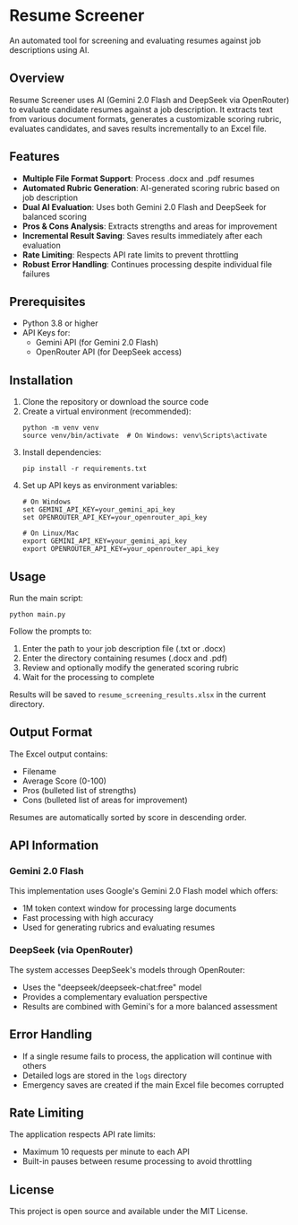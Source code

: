 # Resume Screener

An automated tool for screening and evaluating resumes against job descriptions using AI.

## Overview

Resume Screener uses AI (Gemini 2.0 Flash and DeepSeek via OpenRouter) to evaluate candidate resumes against a job description. It extracts text from various document formats, generates a customizable scoring rubric, evaluates candidates, and saves results incrementally to an Excel file.

## Features

- **Multiple File Format Support**: Process .docx and .pdf resumes
- **Automated Rubric Generation**: AI-generated scoring rubric based on job description
- **Dual AI Evaluation**: Uses both Gemini 2.0 Flash and DeepSeek for balanced scoring
- **Pros & Cons Analysis**: Extracts strengths and areas for improvement
- **Incremental Result Saving**: Saves results immediately after each evaluation
- **Rate Limiting**: Respects API rate limits to prevent throttling
- **Robust Error Handling**: Continues processing despite individual file failures

## Prerequisites

- Python 3.8 or higher
- API Keys for:
  - Gemini API (for Gemini 2.0 Flash)
  - OpenRouter API (for DeepSeek access)

## Installation

1. Clone the repository or download the source code
2. Create a virtual environment (recommended):
   ```
   python -m venv venv
   source venv/bin/activate  # On Windows: venv\Scripts\activate
   ```
3. Install dependencies:
   ```
   pip install -r requirements.txt
   ```
4. Set up API keys as environment variables:
   ```
   # On Windows
   set GEMINI_API_KEY=your_gemini_api_key
   set OPENROUTER_API_KEY=your_openrouter_api_key
   
   # On Linux/Mac
   export GEMINI_API_KEY=your_gemini_api_key
   export OPENROUTER_API_KEY=your_openrouter_api_key
   ```

## Usage

Run the main script:

```
python main.py
```

Follow the prompts to:
1. Enter the path to your job description file (.txt or .docx)
2. Enter the directory containing resumes (.docx and .pdf)
3. Review and optionally modify the generated scoring rubric
4. Wait for the processing to complete

Results will be saved to `resume_screening_results.xlsx` in the current directory.

## Output Format

The Excel output contains:
- Filename
- Average Score (0-100)
- Pros (bulleted list of strengths)
- Cons (bulleted list of areas for improvement)

Resumes are automatically sorted by score in descending order.

## API Information

### Gemini 2.0 Flash
This implementation uses Google's Gemini 2.0 Flash model which offers:
- 1M token context window for processing large documents
- Fast processing with high accuracy
- Used for generating rubrics and evaluating resumes

### DeepSeek (via OpenRouter)
The system accesses DeepSeek's models through OpenRouter:
- Uses the "deepseek/deepseek-chat:free" model
- Provides a complementary evaluation perspective
- Results are combined with Gemini's for a more balanced assessment

## Error Handling

- If a single resume fails to process, the application will continue with others
- Detailed logs are stored in the `logs` directory
- Emergency saves are created if the main Excel file becomes corrupted

## Rate Limiting

The application respects API rate limits:
- Maximum 10 requests per minute to each API
- Built-in pauses between resume processing to avoid throttling

## License

This project is open source and available under the MIT License.